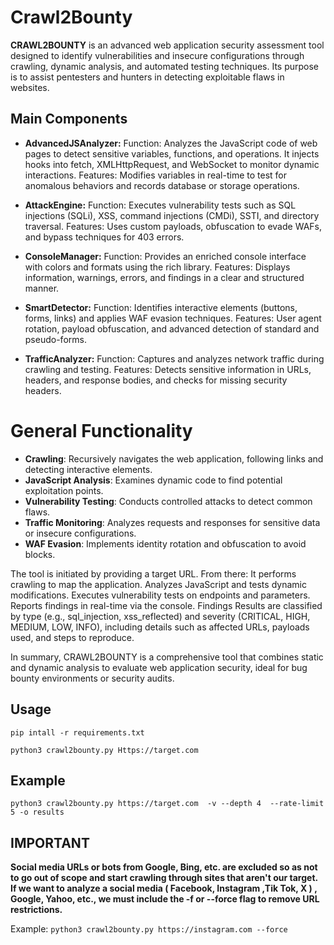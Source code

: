 # Crawl2Bounty
**CRAWL2BOUNTY** is an advanced web application security assessment tool designed to identify vulnerabilities and insecure configurations through crawling, dynamic analysis, and automated testing techniques. Its purpose is to assist pentesters and hunters in detecting exploitable flaws in websites.

## Main Components
- **AdvancedJSAnalyzer:**
Function: Analyzes the JavaScript code of web pages to detect sensitive variables, functions, and operations. It injects hooks into fetch, XMLHttpRequest, and WebSocket to monitor dynamic interactions.
Features: Modifies variables in real-time to test for anomalous behaviors and records database or storage operations.

- **AttackEngine:**
Function: Executes vulnerability tests such as SQL injections (SQLi), XSS, command injections (CMDi), SSTI, and directory traversal.
Features: Uses custom payloads, obfuscation to evade WAFs, and bypass techniques for 403 errors.

- **ConsoleManager:**
Function: Provides an enriched console interface with colors and formats using the rich library.
Features: Displays information, warnings, errors, and findings in a clear and structured manner.

- **SmartDetector:**
Function: Identifies interactive elements (buttons, forms, links) and applies WAF evasion techniques.
Features: User agent rotation, payload obfuscation, and advanced detection of standard and pseudo-forms.

- **TrafficAnalyzer:**
Function: Captures and analyzes network traffic during crawling and testing.
Features: Detects sensitive information in URLs, headers, and response bodies, and checks for missing security headers.

# General Functionality
- **Crawling**: Recursively navigates the web application, following links and detecting interactive elements.
- **JavaScript Analysis**: Examines dynamic code to find potential exploitation points.
- **Vulnerability Testing**: Conducts controlled attacks to detect common flaws.
- **Traffic Monitoring**: Analyzes requests and responses for sensitive data or insecure configurations.
- **WAF Evasion**: Implements identity rotation and obfuscation to avoid blocks.

The tool is initiated by providing a target URL. From there:
It performs crawling to map the application.
Analyzes JavaScript and tests dynamic modifications.
Executes vulnerability tests on endpoints and parameters.
Reports findings in real-time via the console.
Findings
Results are classified by type (e.g., sql_injection, xss_reflected) and severity (CRITICAL, HIGH, MEDIUM, LOW, INFO), including details such as affected URLs, payloads used, and steps to reproduce.

In summary, CRAWL2BOUNTY is a comprehensive tool that combines static and dynamic analysis to evaluate web application security, ideal for bug bounty environments or security audits.

## Usage

`pip intall -r requirements.txt`

`python3 crawl2bounty.py Https://target.com`

## Example 

`python3 crawl2bounty.py https://target.com  -v --depth 4  --rate-limit 5 -o results`

## IMPORTANT

**Social media URLs or bots from Google, Bing, etc. are excluded so as not to go out of scope and start crawling through sites that aren't our target. If we want to analyze a social media ( Facebook, Instagram ,Tik Tok, X ) , Google, Yahoo, etc., we must include the -f or --force flag to remove URL restrictions.**

Example:
`python3 crawl2bounty.py https://instagram.com --force`

